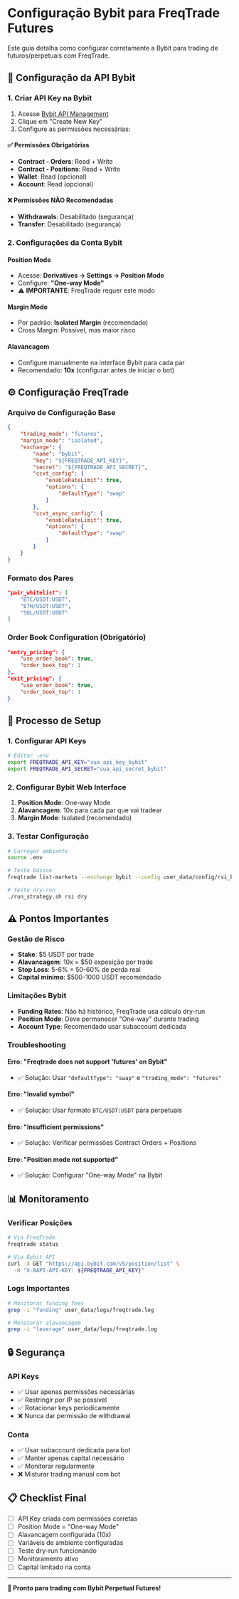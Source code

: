 # Configuração Bybit para FreqTrade Futures

Este guia detalha como configurar corretamente a Bybit para trading de futuros/perpetuais com FreqTrade.

## 🔧 Configuração da API Bybit

### 1. Criar API Key na Bybit

1. Acesse [Bybit API Management](https://www.bybit.com/app/user/api-management)
2. Clique em "Create New Key"
3. Configure as permissões necessárias:

#### ✅ Permissões Obrigatórias
- **Contract - Orders**: Read + Write
- **Contract - Positions**: Read + Write  
- **Wallet**: Read (opcional)
- **Account**: Read (opcional)

#### ❌ Permissões NÃO Recomendadas
- **Withdrawals**: Desabilitado (segurança)
- **Transfer**: Desabilitado (segurança)

### 2. Configurações da Conta Bybit

#### Position Mode
- Acesse: **Derivatives → Settings → Position Mode**
- Configure: **"One-way Mode"** 
- ⚠️ **IMPORTANTE**: FreqTrade requer este modo

#### Margin Mode
- Por padrão: **Isolated Margin** (recomendado)
- Cross Margin: Possível, mas maior risco

#### Alavancagem
- Configure manualmente na interface Bybit para cada par
- Recomendado: **10x** (configurar antes de iniciar o bot)

## ⚙️ Configuração FreqTrade

### Arquivo de Configuração Base

```json
{
    "trading_mode": "futures",
    "margin_mode": "isolated", 
    "exchange": {
        "name": "bybit",
        "key": "${FREQTRADE_API_KEY}",
        "secret": "${FREQTRADE_API_SECRET}",
        "ccxt_config": {
            "enableRateLimit": true,
            "options": {
                "defaultType": "swap"
            }
        },
        "ccxt_async_config": {
            "enableRateLimit": true,
            "options": {
                "defaultType": "swap"
            }
        }
    }
}
```

### Formato dos Pares

```json
"pair_whitelist": [
    "BTC/USDT:USDT",
    "ETH/USDT:USDT", 
    "SOL/USDT:USDT"
]
```

### Order Book Configuration (Obrigatório)

```json
"entry_pricing": {
    "use_order_book": true,
    "order_book_top": 1
},
"exit_pricing": {
    "use_order_book": true,
    "order_book_top": 1
}
```

## 🚀 Processo de Setup

### 1. Configurar API Keys
```bash
# Editar .env
export FREQTRADE_API_KEY="sua_api_key_bybit"
export FREQTRADE_API_SECRET="sua_api_secret_bybit"
```

### 2. Configurar Bybit Web Interface

1. **Position Mode**: One-way Mode
2. **Alavancagem**: 10x para cada par que vai tradear
3. **Margin Mode**: Isolated (recomendado)

### 3. Testar Configuração

```bash
# Carregar ambiente
source .env

# Teste básico
freqtrade list-markets --exchange bybit --config user_data/config/rsi_bb_config.json

# Teste dry-run
./run_strategy.sh rsi dry
```

## ⚠️ Pontos Importantes

### Gestão de Risco
- **Stake**: $5 USDT por trade
- **Alavancagem**: 10x = $50 exposição por trade
- **Stop Loss**: 5-6% = 50-60% de perda real
- **Capital mínimo**: $500-1000 USDT recomendado

### Limitações Bybit
- **Funding Rates**: Não há histórico, FreqTrade usa cálculo dry-run
- **Position Mode**: Deve permanecer "One-way" durante trading
- **Account Type**: Recomendado usar subaccount dedicada

### Troubleshooting

#### Erro: "Freqtrade does not support 'futures' on Bybit"
- ✅ Solução: Usar `"defaultType": "swap"` e `"trading_mode": "futures"`

#### Erro: "Invalid symbol" 
- ✅ Solução: Usar formato `BTC/USDT:USDT` para perpetuais

#### Erro: "Insufficient permissions"
- ✅ Solução: Verificar permissões Contract Orders + Positions

#### Erro: "Position mode not supported"
- ✅ Solução: Configurar "One-way Mode" na Bybit

## 📊 Monitoramento

### Verificar Posições
```bash
# Via FreqTrade
freqtrade status

# Via Bybit API
curl -X GET "https://api.bybit.com/v5/position/list" \
  -H "X-BAPI-API-KEY: ${FREQTRADE_API_KEY}"
```

### Logs Importantes
```bash
# Monitorar funding fees
grep -i "funding" user_data/logs/freqtrade.log

# Monitorar alavancagem
grep -i "leverage" user_data/logs/freqtrade.log
```

## 🔒 Segurança

### API Keys
- ✅ Usar apenas permissões necessárias
- ✅ Restringir por IP se possível
- ✅ Rotacionar keys periodicamente
- ❌ Nunca dar permissão de withdrawal

### Conta
- ✅ Usar subaccount dedicada para bot
- ✅ Manter apenas capital necessário
- ✅ Monitorar regularmente
- ❌ Misturar trading manual com bot

## 📋 Checklist Final

- [ ] API Key criada com permissões corretas
- [ ] Position Mode = "One-way Mode"
- [ ] Alavancagem configurada (10x)
- [ ] Variáveis de ambiente configuradas
- [ ] Teste dry-run funcionando
- [ ] Monitoramento ativo
- [ ] Capital limitado na conta

---

**🎯 Pronto para trading com Bybit Perpetual Futures!**